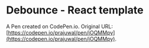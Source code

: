 # Debounce - React template

A Pen created on CodePen.io. Original URL: [https://codepen.io/prajuwal/pen/jOQMMpy](https://codepen.io/prajuwal/pen/jOQMMpy).

